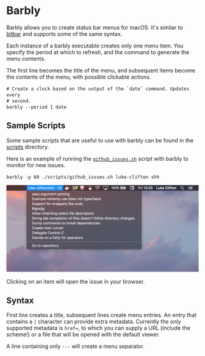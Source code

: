 # Barbly

Barbly allows you to create status bar menus for macOS. It's similar to
[bitbar](https://github.com/matryer/bitbar) and supports some of the same
syntax.

Each instance of a barbly executable creates only one menu item. You specify
the period at which to refresh, and the command to generate the menu contents.

The first line becomes the title of the menu, and subsequent items become
the contents of the menu, with possible clickable actions.

    # Create a clock based on the output of the `date` command. Updates every
    # second.
    barbly --period 1 date

## Sample Scripts

Some sample scripts that are useful to use with barbly can be found in the
[scripts](./scripts) directory.

Here is an example of running the [`github_issues.sh`](./scripts/github_issues.sh)
script with barbly to monitor for new issues.

    barbly -p 60 ./scripts/github_issues.sh luke-clifton shh

![Example Menu](./doc/demo.png)

Clicking on an item will open the issue in your browser.

## Syntax

First line creates a title, subsequent lines create menu entries. An entry
that contains a `|` character can provide extra metadata. Currently the
only supported metadata is `href=`, to which you can supply a URL (include
the scheme!) or a file that will be opened with the default viewer.

A line containing only `---` will create a menu separator.

